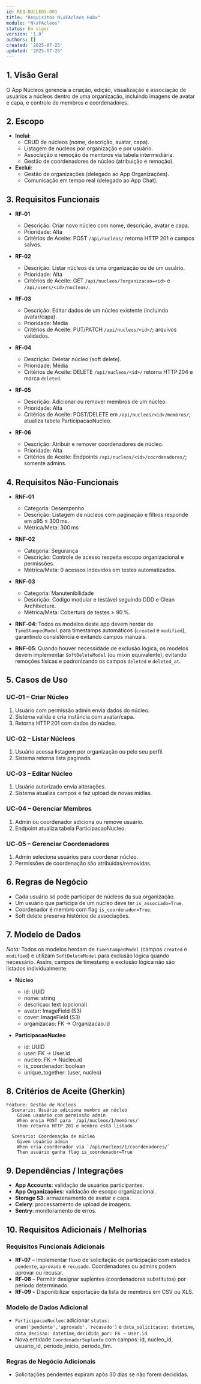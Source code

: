 ```yaml
---
id: REQ-NUCLEOS-001
title: "Requisitos N\xFAcleos Hubx"
module: "N\xFAcleos"
status: Em vigor
version: '1.0'
authors: []
created: '2025-07-25'
updated: '2025-07-25'
---
```


## 1. Visão Geral

O App Núcleos gerencia a criação, edição, visualização e associação de usuários a núcleos dentro de uma organização, incluindo imagens de avatar e capa, e controle de membros e coordenadores.


## 2. Escopo


- **Inclui**:
  - CRUD de núcleos (nome, descrição, avatar, capa).  
  - Listagem de núcleos por organização e por usuário.  
  - Associação e remoção de membros via tabela intermediária.  
  - Gestão de coordenadores de núcleo (atribuição e remoção).  
- **Exclui**:
  - Gestão de organizações (delegado ao App Organizações).  
  - Comunicação em tempo real (delegado ao App Chat).


## 3. Requisitos Funcionais

- **RF‑01**
  - Descrição: Criar novo núcleo com nome, descrição, avatar e capa.
  - Prioridade: Alta
  - Critérios de Aceite: POST `/api/nucleos/` retorna HTTP 201 e campos salvos.

- **RF‑02**
  - Descrição: Listar núcleos de uma organização ou de um usuário.
  - Prioridade: Alta
  - Critérios de Aceite: GET `/api/nucleos/?organizacao=<id>` e `/api/users/<id>/nucleos/`.

- **RF‑03**
  - Descrição: Editar dados de um núcleo existente (incluindo avatar/capa).
  - Prioridade: Média
  - Critérios de Aceite: PUT/PATCH `/api/nucleos/<id>/`; arquivos validados.

- **RF‑04**
  - Descrição: Deletar núcleo (soft delete).
  - Prioridade: Média
  - Critérios de Aceite: DELETE `/api/nucleos/<id>/` retorna HTTP 204 e marca `deleted`.

- **RF‑05**
  - Descrição: Adicionar ou remover membros de um núcleo.
  - Prioridade: Alta
  - Critérios de Aceite: POST/DELETE em `/api/nucleos/<id>/membros/`; atualiza tabela ParticipacaoNucleo.

- **RF‑06**
  - Descrição: Atribuir e remover coordenadores de núcleo.
  - Prioridade: Alta
  - Critérios de Aceite: Endpoints `/api/nucleos/<id>/coordenadores/`; somente admins.


## 4. Requisitos Não‑Funcionais

- **RNF‑01**
  - Categoria: Desempenho
  - Descrição: Listagem de núcleos com paginação e filtros responde em p95 ≤ 300 ms.
  - Métrica/Meta: 300 ms

- **RNF‑02**
  - Categoria: Segurança
  - Descrição: Controle de acesso respeita escopo organizacional e permissões.
  - Métrica/Meta: 0 acessos indevidos em testes automatizados.

- **RNF‑03**
  - Categoria: Manutenibilidade
  - Descrição: Código modular e testável seguindo DDD e Clean Architecture.
  - Métrica/Meta: Cobertura de testes ≥ 90 %.


- **RNF‑04**: Todos os modelos deste app devem herdar de `TimeStampedModel` para timestamps automáticos (`created` e `modified`), garantindo consistência e evitando campos manuais.
- **RNF‑05**: Quando houver necessidade de exclusão lógica, os modelos devem implementar `SoftDeleteModel` (ou mixin equivalente), evitando remoções físicas e padronizando os campos `deleted` e `deleted_at`.


## 5. Casos de Uso

### UC‑01 – Criar Núcleo
1. Usuário com permissão admin envia dados do núcleo.  
2. Sistema valida e cria instância com avatar/capa.  
3. Retorna HTTP 201 com dados do núcleo.

### UC‑02 – Listar Núcleos
1. Usuário acessa listagem por organização ou pelo seu perfil.  
2. Sistema retorna lista paginada.

### UC‑03 – Editar Núcleo
1. Usuário autorizado envia alterações.  
2. Sistema atualiza campos e faz upload de novas mídias.

### UC‑04 – Gerenciar Membros
1. Admin ou coordenador adiciona ou remove usuário.  
2. Endpoint atualiza tabela ParticipacaoNucleo.

### UC‑05 – Gerenciar Coordenadores
1. Admin seleciona usuários para coordenar núcleo.  
2. Permissões de coordenação são atribuídas/removidas.


## 6. Regras de Negócio


- Cada usuário só pode participar de núcleos da sua organização.  
- Um usuário que participa de um núcleo deve ter `is_associado=True`.  
- Coordenador é membro com flag `is_coordenador=True`.  
- Soft delete preserva histórico de associações.


## 7. Modelo de Dados


*Nota:* Todos os modelos herdam de `TimeStampedModel` (campos `created` e `modified`) e utilizam `SoftDeleteModel` para exclusão lógica quando necessário. Assim, campos de timestamp e exclusão lógica não são listados individualmente.

- **Núcleo**  
  - id: UUID  
  - nome: string  
  - descricao: text (opcional)  
  - avatar: ImageField (S3)  
  - cover: ImageField (S3)  
  - organizacao: FK → Organizacao.id  

- **ParticipacaoNucleo**  
  - id: UUID  
  - user: FK → User.id  
  - nucleo: FK → Núcleo.id  
  - is_coordenador: boolean  
  - unique_together: (user, nucleo)


## 8. Critérios de Aceite (Gherkin)


```gherkin
Feature: Gestão de Núcleos
  Scenario: Usuário adiciona membro ao núcleo
    Given usuário com permissão admin
    When envia POST para `/api/nucleos/1/membros/`
    Then retorna HTTP 201 e membro está listado

  Scenario: Coordenação de núcleo
    Given usuário admin
    When cria coordenador via `/api/nucleos/1/coordenadores/`
    Then usuário ganha flag is_coordenador=True
```


## 9. Dependências / Integrações


- **App Accounts**: validação de usuários participantes.  
- **App Organizações**: validação de escopo organizacional.  
- **Storage S3**: armazenamento de avatar e capa.  
- **Celery**: processamento de upload de imagens.  
- **Sentry**: monitoramento de erros.


## 10. Requisitos Adicionais / Melhorias

### Requisitos Funcionais Adicionais
- **RF‑07** – Implementar fluxo de solicitação de participação com estados `pendente`, `aprovado` e `recusado`. Coordenadores ou admins podem aprovar ou recusar.  
- **RF‑08** – Permitir designar suplentes (coordenadores substitutos) por período determinado.  
- **RF‑09** – Disponibilizar exportação da lista de membros em CSV ou XLS.  

### Modelo de Dados Adicional
- `ParticipacaoNucleo`: adicionar `status: enum('pendente','aprovado','recusado')` e `data_solicitacao: datetime`, `data_decisao: datetime`, `decidido_por: FK → User.id`.  
- Nova entidade `CoordenadorSuplente` com campos: id, nucleo_id, usuario_id, periodo_inicio, periodo_fim.  

### Regras de Negócio Adicionais
- Solicitações pendentes expiram após 30 dias se não forem decididas.

